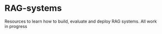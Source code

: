 # RAG-systems
Resources to learn how to build, evaluate and deploy RAG systems. All work in progress
